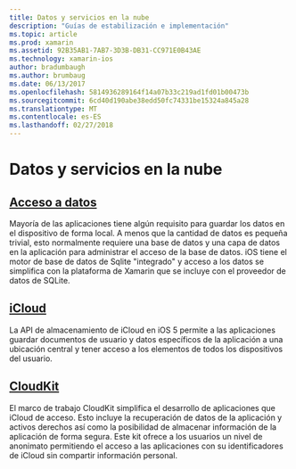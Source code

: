 ```yaml
---
title: Datos y servicios en la nube
description: "Guías de estabilización e implementación"
ms.topic: article
ms.prod: xamarin
ms.assetid: 92B35AB1-7AB7-3D3B-DB31-CC971E0B43AE
ms.technology: xamarin-ios
author: bradumbaugh
ms.author: brumbaug
ms.date: 06/13/2017
ms.openlocfilehash: 5814936289164f14a07b33c219ad1fd01b00473b
ms.sourcegitcommit: 6cd40d190abe38edd50fc74331be15324a845a28
ms.translationtype: MT
ms.contentlocale: es-ES
ms.lasthandoff: 02/27/2018
---
```

# <a name="data-and-cloud-services"></a>Datos y servicios en la nube


##  <a name="data-accessiosdata-clouddataindexmd"></a>[Acceso a datos](~/ios/data-cloud/data/index.md)

Mayoría de las aplicaciones tiene algún requisito para guardar los datos en el dispositivo de forma local. A menos que la cantidad de datos es pequeña trivial, esto normalmente requiere una base de datos y una capa de datos en la aplicación para administrar el acceso de la base de datos. iOS tiene el motor de base de datos de Sqlite "integrado" y acceso a los datos se simplifica con la plataforma de Xamarin que se incluye con el proveedor de datos de SQLite.

##  <a name="icloudiosdata-cloudintroduction-to-icloudmd"></a>[iCloud](~/ios/data-cloud/introduction-to-icloud.md)

La API de almacenamiento de iCloud en iOS 5 permite a las aplicaciones guardar documentos de usuario y datos específicos de la aplicación a una ubicación central y tener acceso a los elementos de todos los dispositivos del usuario.

##  <a name="cloudkitiosdata-cloudintro-to-cloudkitmd"></a>[CloudKit](~/ios/data-cloud/intro-to-cloudkit.md)

El marco de trabajo CloudKit simplifica el desarrollo de aplicaciones que iCloud de acceso. Esto incluye la recuperación de datos de la aplicación y activos derechos así como la posibilidad de almacenar información de la aplicación de forma segura. Este kit ofrece a los usuarios un nivel de anonimato permitiendo el acceso a las aplicaciones con su identificadores de iCloud sin compartir información personal.